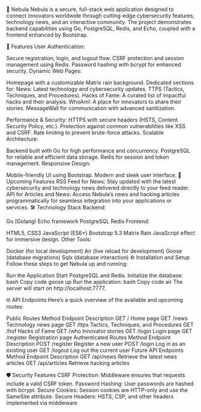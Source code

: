 🌌 Nebula
Nebula is a secure, full-stack web application designed to connect innovators worldwide through cutting-edge cybersecurity features, technology news, and an interactive community.
The project demonstrates backend capabilities using Go, PostgreSQL, Redis, and Echo, coupled with a frontend enhanced by Bootstrap.

🚀 Features
User Authentication:

Secure registration, login, and logout flow.
CSRF protection and session management using Redis.
Password hashing with bcrypt for enhanced security.
Dynamic Web Pages:

Homepage with a customizable Matrix rain background.
Dedicated sections for:
News: Latest technology and cybersecurity updates.
TTPS (Tactics, Techniques, and Procedures).
Hacks of Fame: A curated list of impactful hacks and their analysis.
WhoAmI: A place for innovators to share their stories.
MessageWall for communication with advanced sanitization.

Performance & Security:
HTTPS with secure headers (HSTS, Content Security Policy, etc.).
Protection against common vulnerabilities like XSS and CSRF.
Rate limiting to prevent brute-force attacks.
Scalable Architecture:

Backend built with Go for high performance and concurrency.
PostgreSQL for reliable and efficient data storage.
Redis for session and token management.
Responsive Design:

Mobile-friendly UI using Bootstrap.
Modern and sleek user interface.
🎯 Upcoming Features
RSS Feed for News: Stay updated with the latest cybersecurity and technology news delivered directly to your feed reader.
API for Articles and News: Access Nebula’s news and hacking articles programmatically for seamless integration into your applications or services.
🛠️ Technology Stack
Backend:

Go (Golang)
Echo framework
PostgreSQL
Redis
Frontend:

HTML5, CSS3
JavaScript (ES6+)
Bootstrap 5.3
Matrix Rain JavaScript effect for immersive design.
Other Tools:

Docker (for local development)
Air (live reload for development)
Goose (database migrations)
Sqlx (database interaction)
⚙️ Installation and Setup
Follow these steps to get Nebula up and running:


Run the Application
Start PostgreSQL and Redis.
Initialize the database:
bash
Copy code
goose up
Run the application:
bash
Copy code
air
The server will start on http://localhost:7777.

🌐 API Endpoints
Here’s a quick overview of the available and upcoming routes:

Public Routes
Method	Endpoint	Description
GET	/	Home page
GET	/news	Technology news page
GET	/ttps	Tactics, Techniques, and Procedures
GET	/hof	Hacks of Fame
GET	/who	Innovator stories
GET	/login	Login page
GET	/register	Registration page
Authenticated Routes
Method	Endpoint	Description
POST	/register	Register a new user
POST	/login	Log in as an existing user
GET	/logout	Log out the current user
Future API Endpoints
Method	Endpoint	Description
GET	/api/news	Retrieve the latest news articles
GET	/api/articles	Retrieve hacking articles

🛡️ Security Features
CSRF Protection: Middleware ensures that requests include a valid CSRF token.
Password Hashing: User passwords are hashed with bcrypt.
Secure Cookies: Session cookies are HTTP-only and use the SameSite attribute.
Secure Headers: HSTS, CSP, and other headers implemented via middleware
